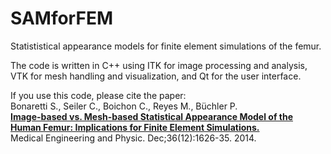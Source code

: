 # SAMforFEM

Statististical appearance models for finite element simulations of the femur.

The code is written in C++ using ITK for image processing and analysis, VTK for mesh handling and visualization, and Qt for the user interface. 

If you use this code, please cite the paper:  
Bonaretti S., Seiler C., Boichon C., Reyes M., Büchler P.   
[**Image-based vs. Mesh-based Statistical Appearance Model of the Human Femur: Implications for Finite Element Simulations.**](http://www.mauricioreyes.me/Publications/BonarettiMEP2014.pdf)  
Medical Engineering and Physic. Dec;36(12):1626-35. 2014. 

